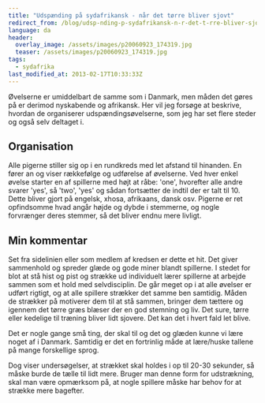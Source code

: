 ```yaml
---
title: "Udspænding på sydafrikansk - når det tørre bliver sjovt"
redirect_from: /blog/udsp-nding-p-sydafrikansk-n-r-det-t-rre-bliver-sjovt
language: da
header:
  overlay_image: /assets/images/p20060923_174319.jpg
  teaser: /assets/images/p20060923_174319.jpg
tags:
  - sydafrika
last_modified_at: 2013-02-17T10:33:33Z
---
```


Øvelserne er umiddelbart de samme som i Danmark, men måden det gøres på er derimod nyskabende og afrikansk. Her vil jeg forsøge at beskrive, hvordan de organiserer udspændingsøvelserne, som jeg har set flere steder og også selv deltaget i.

Organisation
------------

Alle pigerne stiller sig op i en rundkreds med let afstand til hinanden. En fører an og viser rækkefølge og udførelse af øvelserne. Ved hver enkel øvelse starter en af spillerne med højt at råbe: 'one', hvorefter alle andre svarer 'yes', så 'two', 'yes' og sådan fortsætter de indtil der er talt til 10. Dette bliver gjort på engelsk, xhosa, afrikaans, dansk osv. Pigerne er ret opfindsomme hvad angår højde og dybde i stemmerne, og nogle forvrænger deres stemmer, så det bliver endnu mere livligt.

Min kommentar
-------------

Set fra sidelinien eller som medlem af kredsen er dette et hit. Det giver sammenhold og spreder glæde og gode miner blandt spillerne. I stedet for blot at stå hist og pist og strække ud individuelt lærer spillerne at arbejde sammen som et hold med selvdisciplin. De går meget op i at alle øvelser er udført rigtigt, og at alle spillere strækker det samme ben samtidig. Måden de strækker på motiverer dem til at stå sammen, bringer dem tættere og igennem det tørre græs blæser der en god stemning og liv. Det sure, tørre eller kedelige til træning bliver lidt sjovere. Det kan det i hvert fald let blive.

Det er nogle gange små ting, der skal til og det og glæden kunne vi lære noget af i Danmark. Samtidig er det en fortrinlig måde at lære/huske tallene på mange forskellige sprog.

Dog viser undersøgelser, at strækket skal holdes i op til 20-30 sekunder, så måske burde de tælle til lidt mere. Bruger man denne form for udstrækning, skal man være opmærksom på, at nogle spillere måske har behov for at strække mere bagefter.
